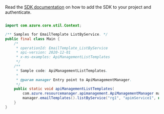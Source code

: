 Read the [SDK documentation](https://github.com/Azure/azure-sdk-for-java/blob/azure-resourcemanager-apimanagement_1.0.0-beta.2/sdk/apimanagement/azure-resourcemanager-apimanagement/README.md) on how to add the SDK to your project and authenticate.

```java

import com.azure.core.util.Context;

/** Samples for EmailTemplate ListByService. */
public final class Main {
    /*
     * operationId: EmailTemplate_ListByService
     * api-version: 2020-12-01
     * x-ms-examples: ApiManagementListTemplates
     */
    /**
     * Sample code: ApiManagementListTemplates.
     *
     * @param manager Entry point to ApiManagementManager.
     */
    public static void apiManagementListTemplates(
        com.azure.resourcemanager.apimanagement.ApiManagementManager manager) {
        manager.emailTemplates().listByService("rg1", "apimService1", null, null, null, Context.NONE);
    }
}
```
